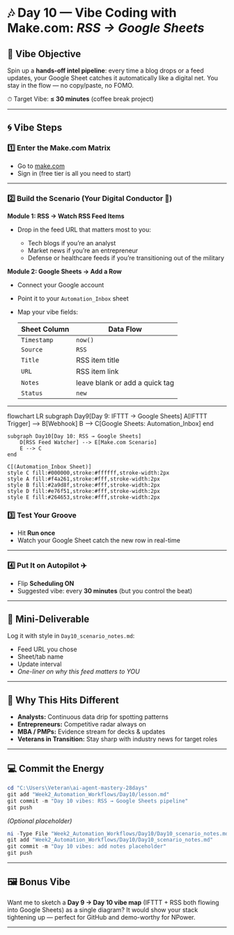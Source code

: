 # 🎶 Day 10 — Vibe Coding with Make.com: *RSS → Google Sheets*

## 🌟 Vibe Objective

Spin up a **hands-off intel pipeline**: every time a blog drops or a feed updates, your Google Sheet catches it automatically like a digital net. You stay in the flow — no copy/paste, no FOMO.

⏱ Target Vibe: **≤ 30 minutes** (coffee break project)

---

## 🌀 Vibe Steps

### 1️⃣ Enter the Make.com Matrix

* Go to [make.com](https://www.make.com)
* Sign in (free tier is all you need to start)

---

### 2️⃣ Build the Scenario (Your Digital Conductor 🎼)

**Module 1: RSS → Watch RSS Feed Items**

* Drop in the feed URL that matters most to you:

  * Tech blogs if you’re an analyst
  * Market news if you’re an entrepreneur
  * Defense or healthcare feeds if you’re transitioning out of the military

**Module 2: Google Sheets → Add a Row**

* Connect your Google account
* Point it to your `Automation_Inbox` sheet
* Map your vibe fields:

  | Sheet Column | Data Flow                      |
  | ------------ | ------------------------------ |
  | `Timestamp`  | `now()`                        |
  | `Source`     | `RSS`                          |
  | `Title`      | RSS item title                 |
  | `URL`        | RSS item link                  |
  | `Notes`      | leave blank or add a quick tag |
  | `Status`     | `new`                          |

---
flowchart LR
    subgraph Day9[Day 9: IFTTT → Google Sheets]
        A[IFTTT Trigger] --> B[Webhook]
        B --> C[Google Sheets: Automation_Inbox]
    end

    subgraph Day10[Day 10: RSS → Google Sheets]
        D[RSS Feed Watcher] --> E[Make.com Scenario]
        E --> C
    end

    C[(Automation_Inbox Sheet)]
    style C fill:#000000,stroke:#ffffff,stroke-width:2px
    style A fill:#f4a261,stroke:#fff,stroke-width:2px
    style B fill:#2a9d8f,stroke:#fff,stroke-width:2px
    style D fill:#e76f51,stroke:#fff,stroke-width:2px
    style E fill:#264653,stroke:#fff,stroke-width:2px

### 3️⃣ Test Your Groove

* Hit **Run once**
* Watch your Google Sheet catch the new row in real-time

---

### 4️⃣ Put It on Autopilot ✈️

* Flip **Scheduling ON**
* Suggested vibe: every **30 minutes** (but you control the beat)

---

## 📂 Mini-Deliverable

Log it with style in `Day10_scenario_notes.md`:

* Feed URL you chose
* Sheet/tab name
* Update interval
* *One-liner on why this feed matters to YOU*

---

## 🎯 Why This Hits Different

* **Analysts:** Continuous data drip for spotting patterns
* **Entrepreneurs:** Competitive radar always on
* **MBA / PMPs:** Evidence stream for decks & updates
* **Veterans in Transition:** Stay sharp with industry news for target roles

---

## 💻 Commit the Energy

```powershell
cd "C:\Users\Veteran\ai-agent-mastery-28days"
git add "Week2_Automation_Workflows/Day10/lesson.md"
git commit -m "Day 10 vibes: RSS → Google Sheets pipeline"
git push
```

*(Optional placeholder)*

```powershell
ni -Type File "Week2_Automation_Workflows/Day10/Day10_scenario_notes.md" -Force | Out-Null
git add "Week2_Automation_Workflows/Day10/Day10_scenario_notes.md"
git commit -m "Day 10 vibes: add notes placeholder"
git push
```

---

## 🖼 Bonus Vibe

Want me to sketch a **Day 9 → Day 10 vibe map** (IFTTT + RSS both flowing into Google Sheets) as a single diagram? It would show your stack tightening up — perfect for GitHub and demo-worthy for NPower.

---

